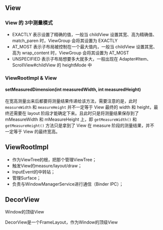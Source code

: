

<!--more-->



## View

### View 的 3中测量模式

- EXACTLY
  表示设置了精确的值，一般当 childView 设置其宽、高为精确值、match_paren 时，ViewGroup 会将其设置为 EXACTLY
- AT_MOST
  表示子布局被控制在一个最大值内，一般当 childView 设置其宽、高为 wrap_content 时，ViewGroup 会将其设置为 AT_MOST
- UNSPECIFIED
  表示子布局想要多大就多大，一般出现在 Adapter#Item、ScrollView#childView 的 heightMode 中





### ViewRootImpl & View

#### setMeasuredDimension(int measuredWidth, int measuredHeight)

在宽高测量出来后都要将测量结果传递给该方法，需要注意的是，此时 `measureWidth` 和 `measureHeight` 并不一定等于 View 最终的 width 和 height，最终还需要在 layout 阶段才能确定下来。且此时只是将测量结果保存到了 mMeasureWidth 和 mMeasureHeight 上，即 `getMeasureWidth()` 和 `getMeasureHeight()` 方法只是拿到了 View 在 measure 阶段的测量结果，并不一定等于 View 的最终宽高。





## ViewRootImpl

- 作为ViewTree的根，把那个管理ViewTree；
- 触发View的measure/layout/draw；
- InputEvent的中转站；
- 管理Surface；
- 负责与WindowManagerService进行通信（Binder IPC）；



## DecorView

Window的顶级View

DecorView是一个FrameLayout，作为Window的顶级View

























